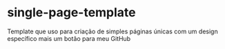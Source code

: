 # single-page-template
 Template que uso para criação de simples páginas únicas com um design específico mais um botão para meu GitHub
